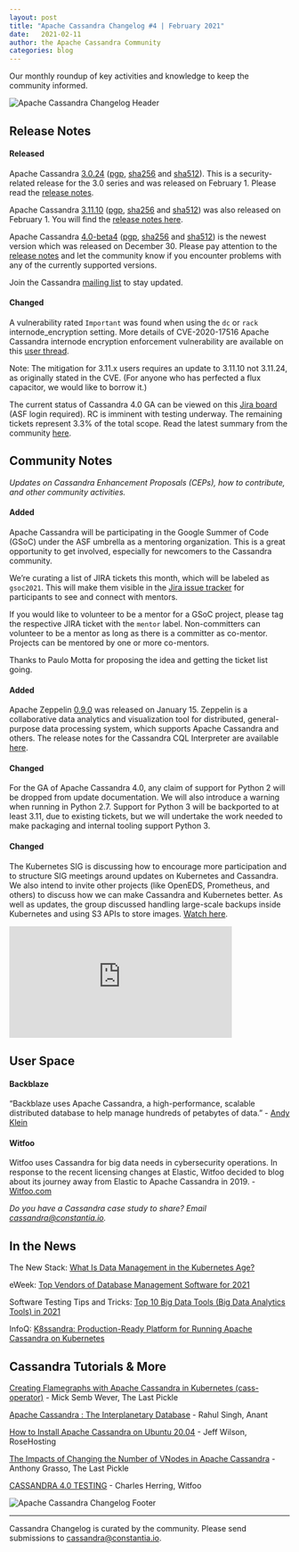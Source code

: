 ```yaml
---
layout: post
title: "Apache Cassandra Changelog #4 | February 2021"
date:   2021-02-11
author: the Apache Cassandra Community
categories: blog
---
```


Our monthly roundup of key activities and knowledge to keep the community informed.

![Apache Cassandra Changelog Header](https://cassandra.apache.org/img/changelog_header.jpg)

## Release Notes

#### Released

Apache Cassandra [3.0.24](https://www.apache.org/dyn/closer.lua/cassandra/3.0.24/) ([pgp](https://downloads.apache.org/cassandra/3.0.24/apache-cassandra-3.0.24-bin.tar.gz.asc), [sha256](https://downloads.apache.org/cassandra/3.0.24/apache-cassandra-3.0.24-bin.tar.gz.sha256) and [sha512](https://downloads.apache.org/cassandra/3.0.24/apache-cassandra-3.0.24-bin.tar.gz.sha512)). This is a security-related release for the 3.0 series and was released on February 1. Please read the [release notes](https://gitbox.apache.org/repos/asf?p=cassandra.git;a=blob_plain;f=NEWS.txt;hb=refs/tags/cassandra-3.0.24).

Apache Cassandra [3.11.10](https://www.apache.org/dyn/closer.lua/cassandra/3.11.10/apache-cassandra-3.11.10-bin.tar.gz) ([pgp](https://downloads.apache.org/cassandra/3.11.10/apache-cassandra-3.11.10-bin.tar.gz.asc), [sha256](https://downloads.apache.org/cassandra/4.0-beta4/apache-cassandra-4.0-beta4-bin.tar.gz.sha256) and [sha512](https://downloads.apache.org/cassandra/3.11.10/apache-cassandra-3.11.10-bin.tar.gz.sha512)) was also released on February 1. You will find the [release notes here](https://gitbox.apache.org/repos/asf?p=cassandra.git;a=blob_plain;f=NEWS.txt;hb=refs/tags/cassandra-3.11.10).

Apache Cassandra [4.0-beta4](https://www.apache.org/dyn/closer.lua/cassandra/4.0-beta4/apache-cassandra-4.0-beta4-bin.tar.gz) ([pgp](https://downloads.apache.org/cassandra/4.0-beta4/apache-cassandra-4.0-beta4-bin.tar.gz.asc), [sha256](https://downloads.apache.org/cassandra/4.0-beta4/apache-cassandra-4.0-beta4-bin.tar.gz.sha256) and [sha512](https://downloads.apache.org/cassandra/4.0-beta4/apache-cassandra-4.0-beta4-bin.tar.gz.sha512)) is the newest version which was released on December 30. Please pay attention to the [release notes](https://gitbox.apache.org/repos/asf?p=cassandra.git;a=blob_plain;f=CHANGES.txt;hb=refs/tags/cassandra-4.0-beta4) and let the community know if you encounter problems with any of the currently supported versions. 

Join the Cassandra [mailing list](https://cassandra.apache.org/community/) to stay updated.

#### Changed

A vulnerability rated `Important` was found when using the `dc` or `rack` internode_encryption setting. More details of CVE-2020-17516 Apache Cassandra internode encryption enforcement vulnerability are available on this [user thread](https://lists.apache.org/thread.html/r883eccde63637ea18ab5890c09c18e9573f8080bbccaa5ccd1304b8f%40%3Cuser.cassandra.apache.org%3E). 

Note: The mitigation for 3.11.x users requires an update to 3.11.10 not 3.11.24, as originally stated in the CVE. (For anyone who has perfected a flux capacitor, we would like to borrow it.)

The current status of Cassandra 4.0 GA can be viewed on this [Jira board](https://issues.apache.org/jira/secure/RapidBoard.jspa?rapidView=355&quickFilter=1661) (ASF login required). RC is imminent with testing underway. The remaining tickets represent 3.3% of the total scope. Read the latest summary from the community [here](https://lists.apache.org/thread.html/rbc7e4664c0261b0d82baf4b303a7f10977bf138a7419d97d737e0b1a%40%3Cdev.cassandra.apache.org%3E). 

## Community Notes

_Updates on Cassandra Enhancement Proposals (CEPs), how to contribute, and other community activities._

#### Added

Apache Cassandra will be participating in the Google Summer of Code (GSoC) under the ASF umbrella as a mentoring organization. This is a great opportunity to get involved, especially for newcomers to the Cassandra community.

We’re curating a list of JIRA tickets this month, which will be labeled as `gsoc2021`. This will make them visible in the [Jira issue tracker](https://issues.apache.org/jira/browse/SYNAPSE-1125?jql=labels%20%3D%20gsoc2021) for participants to see and connect with mentors. 

If you would like to volunteer to be a mentor for a GSoC project, please tag the respective JIRA ticket with the `mentor` label. Non-committers can volunteer to be a mentor as long as there is a committer as co-mentor. Projects can be mentored by one or more co-mentors. 

Thanks to Paulo Motta for proposing the idea and getting the ticket list going.

#### Added

Apache Zeppelin [0.9.0](http://zeppelin.apache.org/download.html) was released on January 15. Zeppelin is a collaborative data analytics and visualization tool for distributed, general-purpose data processing system, which supports Apache Cassandra and others. The release notes for the Cassandra CQL Interpreter are available [here](http://zeppelin.apache.org/docs/0.9.0/interpreter/cassandra.html).

#### Changed

For the GA of Apache Cassandra 4.0, any claim of support for Python 2 will be dropped from update documentation. We will also introduce a warning when running in Python 2.7. Support for Python 3 will be backported to at least 3.11, due to existing tickets, but we will undertake the work needed to make packaging and internal tooling support Python 3.

#### Changed

The Kubernetes SIG is discussing how to encourage more participation and to structure SIG meetings around updates on Kubernetes and Cassandra. We also intend to invite other projects (like OpenEDS, Prometheus, and others) to discuss how we can make Cassandra and Kubernetes better. As well as updates, the group discussed handling large-scale backups inside Kubernetes and using S3 APIs to store images. [Watch here](https://www.youtube.com/watch?v=X5mEgFquIoo).

<iframe width="400" height="200" src="http://www.youtube.com/embed/X5mEgFquIoo" frameborder="0" allowfullscreen></iframe>

## User Space

#### Backblaze

“Backblaze uses Apache Cassandra, a high-performance, scalable distributed database to help manage hundreds of petabytes of data.” - [Andy Klein](https://www.backblaze.com/blog/wide-partitions-in-apache-cassandra-3-11/)

#### Witfoo

Witfoo uses Cassandra for big data needs in cybersecurity operations. In response to the recent licensing changes at Elastic, Witfoo decided to blog about its journey away from Elastic to Apache Cassandra in 2019. - [Witfoo.com](https://www.witfoo.com/blog/our-move-from-elastic-to-cassandra/)

_Do you have a Cassandra case study to share? Email [cassandra@constantia.io](mailto:cassandra@constantia.io)._

## In the News

The New Stack: [What Is Data Management in the Kubernetes Age?](https://thenewstack.io/what-is-data-management-in-the-kubernetes-age/)

eWeek: [Top Vendors of Database Management Software for 2021](https://www.eweek.com/database/top-vendors-of-database-management-software-for-2021)

Software Testing Tips and Tricks: [Top 10 Big Data Tools (Big Data Analytics Tools) in 2021](https://www.softwaretesttips.com/big-data-tools/)

InfoQ: [K8ssandra: Production-Ready Platform for Running Apache Cassandra on Kubernetes](https://www.infoq.com/news/2021/01/k8ssandra-cassandra-kubernetes/)

## Cassandra Tutorials & More

[Creating Flamegraphs with Apache Cassandra in Kubernetes (cass-operator)](https://thelastpickle.com/blog/2021/01/31/cassandra_and_kubernetes_cass_operator.html) - Mick Semb Wever, The Last Pickle

[Apache Cassandra : The Interplanetary Database](https://blog.anant.us/apache-cassandra-the-interplanetary-database/) - Rahul Singh, Anant

[How to Install Apache Cassandra on Ubuntu 20.04](https://www.rosehosting.com/blog/how-to-install-apache-cassandra-on-ubuntu-20-04/) - Jeff Wilson, RoseHosting

[The Impacts of Changing the Number of VNodes in Apache Cassandra](https://thelastpickle.com/blog/2021/01/29/impacts-of-changing-the-number-of-vnodes.html) - Anthony Grasso, The Last Pickle

[CASSANDRA 4.0 TESTING](https://www.witfoo.com/blog/cassandra-4-0-testing/) - Charles Herring, Witfoo


![Apache Cassandra Changelog Footer](https://cassandra.apache.org/img/changelog_footer.jpg)

---
Cassandra Changelog is curated by the community. Please send submissions to [cassandra@constantia.io](mailto:cassandra@constantia.io). 
